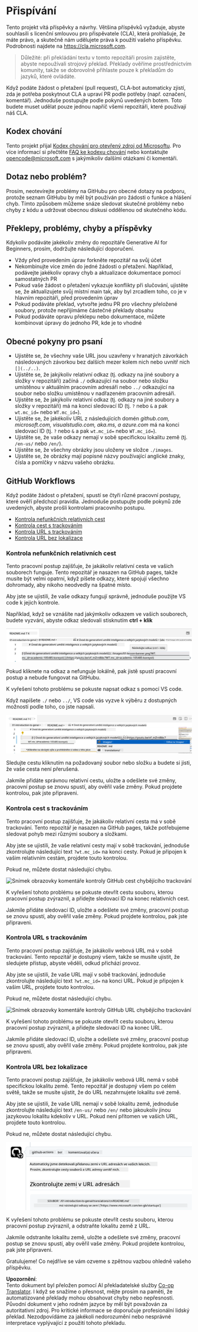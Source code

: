 <!--
CO_OP_TRANSLATOR_METADATA:
{
  "original_hash": "57c41f2af71001a2cff9d8eb797cb843",
  "translation_date": "2025-05-19T11:23:47+00:00",
  "source_file": "CONTRIBUTING.md",
  "language_code": "cs"
}
-->
# Přispívání

Tento projekt vítá příspěvky a návrhy. Většina příspěvků vyžaduje, abyste souhlasili s licenční smlouvou pro přispěvatele (CLA), která prohlašuje, že máte právo, a skutečně nám udělujete práva k použití vašeho příspěvku. Podrobnosti najdete na <https://cla.microsoft.com>.

> Důležité: při překládání textu v tomto repozitáři prosím zajistěte, abyste nepoužívali strojový překlad. Překlady ověříme prostřednictvím komunity, takže se dobrovolně přihlaste pouze k překladům do jazyků, které ovládáte.

Když podáte žádost o přetažení (pull request), CLA-bot automaticky zjistí, zda je potřeba poskytnout CLA a upraví PR podle potřeby (např. označení, komentář). Jednoduše postupujte podle pokynů uvedených botem. Toto budete muset udělat pouze jednou napříč všemi repozitáři, které používají náš CLA.

## Kodex chování

Tento projekt přijal [Kodex chování pro otevřený zdroj od Microsoftu](https://opensource.microsoft.com/codeofconduct/?WT.mc_id=academic-105485-koreyst). Pro více informací si přečtěte [FAQ ke kodexu chování](https://opensource.microsoft.com/codeofconduct/faq/?WT.mc_id=academic-105485-koreyst) nebo kontaktujte [opencode@microsoft.com](mailto:opencode@microsoft.com) s jakýmikoliv dalšími otázkami či komentáři.

## Dotaz nebo problém?

Prosím, neotevírejte problémy na GitHubu pro obecné dotazy na podporu, protože seznam GitHubu by měl být používán pro žádosti o funkce a hlášení chyb. Tímto způsobem můžeme snáze sledovat skutečné problémy nebo chyby z kódu a udržovat obecnou diskusi oddělenou od skutečného kódu.

## Překlepy, problémy, chyby a příspěvky

Kdykoliv podáváte jakékoliv změny do repozitáře Generative AI for Beginners, prosím, dodržujte následující doporučení.

* Vždy před provedením úprav forkněte repozitář na svůj účet
* Nekombinujte více změn do jedné žádosti o přetažení. Například, podávejte jakékoliv opravy chyb a aktualizace dokumentace pomocí samostatných PR
* Pokud vaše žádost o přetažení vykazuje konflikty při slučování, ujistěte se, že aktualizujete svůj místní main tak, aby byl zrcadlem toho, co je v hlavním repozitáři, před provedením úprav
* Pokud podáváte překlad, vytvořte jednu PR pro všechny přeložené soubory, protože nepřijímáme částečné překlady obsahu
* Pokud podáváte opravu překlepu nebo dokumentace, můžete kombinovat úpravy do jednoho PR, kde je to vhodné

## Obecné pokyny pro psaní

- Ujistěte se, že všechny vaše URL jsou uzavřeny v hranatých závorkách následovaných závorkou bez dalších mezer kolem nich nebo uvnitř nich `[](../..)`.
- Ujistěte se, že jakýkoliv relativní odkaz (tj. odkazy na jiné soubory a složky v repozitáři) začíná `./` odkazující na soubor nebo složku umístěnou v aktuálním pracovním adresáři nebo `../` odkazující na soubor nebo složku umístěnou v nadřazeném pracovním adresáři.
- Ujistěte se, že jakýkoliv relativní odkaz (tj. odkazy na jiné soubory a složky v repozitáři) má na konci sledovací ID (tj. `?` nebo `&` a pak `wt.mc_id=` nebo `WT.mc_id=`).
- Ujistěte se, že jakékoliv URL z následujících domén _github.com, microsoft.com, visualstudio.com, aka.ms, a azure.com_ má na konci sledovací ID (tj. `?` nebo `&` a pak `wt.mc_id=` nebo `WT.mc_id=`).
- Ujistěte se, že vaše odkazy nemají v sobě specifickou lokalitu země (tj. `/en-us/` nebo `/en/`).
- Ujistěte se, že všechny obrázky jsou uloženy ve složce `./images`.
- Ujistěte se, že obrázky mají popisné názvy používající anglické znaky, čísla a pomlčky v názvu vašeho obrázku.

## GitHub Workflows

Když podáte žádost o přetažení, spustí se čtyři různé pracovní postupy, které ověří předchozí pravidla. Jednoduše postupujte podle pokynů zde uvedených, abyste prošli kontrolami pracovního postupu.

- [Kontrola nefunkčních relativních cest](../..)
- [Kontrola cest s trackováním](../..)
- [Kontrola URL s trackováním](../..)
- [Kontrola URL bez lokalizace](../..)

### Kontrola nefunkčních relativních cest

Tento pracovní postup zajišťuje, že jakákoliv relativní cesta ve vašich souborech funguje. Tento repozitář je nasazen na GitHub pages, takže musíte být velmi opatrní, když píšete odkazy, které spojují všechno dohromady, aby nikoho neodvedly na špatné místo.

Aby jste se ujistili, že vaše odkazy fungují správně, jednoduše použijte VS code k jejich kontrole.

Například, když se vznášíte nad jakýmkoliv odkazem ve vašich souborech, budete vyzváni, abyste odkaz sledovali stisknutím **ctrl + klik**

![Snímek obrazovky VS code sledování odkazů](../../translated_images/vscode-follow-link.f8e8fd9192241d8163db78371e22a7a4e032a1ca9219696d7eb3eb103d1b7544.cs.png)

Pokud kliknete na odkaz a nefunguje lokálně, pak jistě spustí pracovní postup a nebude fungovat na GitHubu.

K vyřešení tohoto problému se pokuste napsat odkaz s pomocí VS code.

Když napíšete `./` nebo `../`, VS code vás vyzve k výběru z dostupných možností podle toho, co jste napsali.

![Snímek obrazovky VS code výběr relativní cesty](../../translated_images/vscode-select-relative-path.b2cf754af764c28401e8098dbd372d00e8d2ac89c6b75e59f1450f99cb6a4ede.cs.png)

Sledujte cestu kliknutím na požadovaný soubor nebo složku a budete si jisti, že vaše cesta není přerušená.

Jakmile přidáte správnou relativní cestu, uložte a odešlete své změny, pracovní postup se znovu spustí, aby ověřil vaše změny. Pokud projdete kontrolou, pak jste připraveni.

### Kontrola cest s trackováním

Tento pracovní postup zajišťuje, že jakákoliv relativní cesta má v sobě trackování. Tento repozitář je nasazen na GitHub pages, takže potřebujeme sledovat pohyb mezi různými soubory a složkami.

Aby jste se ujistili, že vaše relativní cesty mají v sobě trackování, jednoduše zkontrolujte následující text `?wt.mc_id=` na konci cesty. Pokud je připojen k vašim relativním cestám, projdete touto kontrolou.

Pokud ne, můžete dostat následující chybu.

![Snímek obrazovky komentáře kontroly GitHub cest chybějícího trackování](../../translated_images/github-check-paths-missing-tracking-comment.1442630ba6e07efa327f46d27447178ae1c6d3b9960023dee1a69dd50f8a3653.cs.png)

K vyřešení tohoto problému se pokuste otevřít cestu souboru, kterou pracovní postup zvýraznil, a přidejte sledovací ID na konec relativních cest.

Jakmile přidáte sledovací ID, uložte a odešlete své změny, pracovní postup se znovu spustí, aby ověřil vaše změny. Pokud projdete kontrolou, pak jste připraveni.

### Kontrola URL s trackováním

Tento pracovní postup zajišťuje, že jakákoliv webová URL má v sobě trackování. Tento repozitář je dostupný všem, takže se musíte ujistit, že sledujete přístup, abyste věděli, odkud přichází provoz.

Aby jste se ujistili, že vaše URL mají v sobě trackování, jednoduše zkontrolujte následující text `?wt.mc_id=` na konci URL. Pokud je připojen k vašim URL, projdete touto kontrolou.

Pokud ne, můžete dostat následující chybu.

![Snímek obrazovky komentáře kontroly GitHub URL chybějícího trackování](../../translated_images/github-check-urls-missing-tracking-comment.acd262e537606c01187cb5f4d248176839b5f512342ff9b6c367509ec285eebc.cs.png)

K vyřešení tohoto problému se pokuste otevřít cestu souboru, kterou pracovní postup zvýraznil, a přidejte sledovací ID na konec URL.

Jakmile přidáte sledovací ID, uložte a odešlete své změny, pracovní postup se znovu spustí, aby ověřil vaše změny. Pokud projdete kontrolou, pak jste připraveni.

### Kontrola URL bez lokalizace

Tento pracovní postup zajišťuje, že jakákoliv webová URL nemá v sobě specifickou lokalitu země. Tento repozitář je dostupný všem po celém světě, takže se musíte ujistit, že do URL nezahrnujete lokalitu své země.

Aby jste se ujistili, že vaše URL nemají v sobě lokalitu země, jednoduše zkontrolujte následující text `/en-us/` nebo `/en/` nebo jakoukoliv jinou jazykovou lokalitu kdekoliv v URL. Pokud není přítomen ve vašich URL, projdete touto kontrolou.

Pokud ne, můžete dostat následující chybu.

![Snímek obrazovky komentáře kontroly GitHub lokalizace země](../../translated_images/github-check-country-locale-comment.15ae33688215cfe678e813c4dc0bf40d5d9341ee36dc95d6cc0684fa9a204224.cs.png)

K vyřešení tohoto problému se pokuste otevřít cestu souboru, kterou pracovní postup zvýraznil, a odstraňte lokalitu země z URL.

Jakmile odstraníte lokalitu země, uložte a odešlete své změny, pracovní postup se znovu spustí, aby ověřil vaše změny. Pokud projdete kontrolou, pak jste připraveni.

Gratulujeme! Co nejdříve se vám ozveme s zpětnou vazbou ohledně vašeho příspěvku.

**Upozornění**:  
Tento dokument byl přeložen pomocí AI překladatelské služby [Co-op Translator](https://github.com/Azure/co-op-translator). I když se snažíme o přesnost, mějte prosím na paměti, že automatizované překlady mohou obsahovat chyby nebo nepřesnosti. Původní dokument v jeho rodném jazyce by měl být považován za autoritativní zdroj. Pro kritické informace se doporučuje profesionální lidský překlad. Nezodpovídáme za jakékoli nedorozumění nebo nesprávné interpretace vyplývající z použití tohoto překladu.